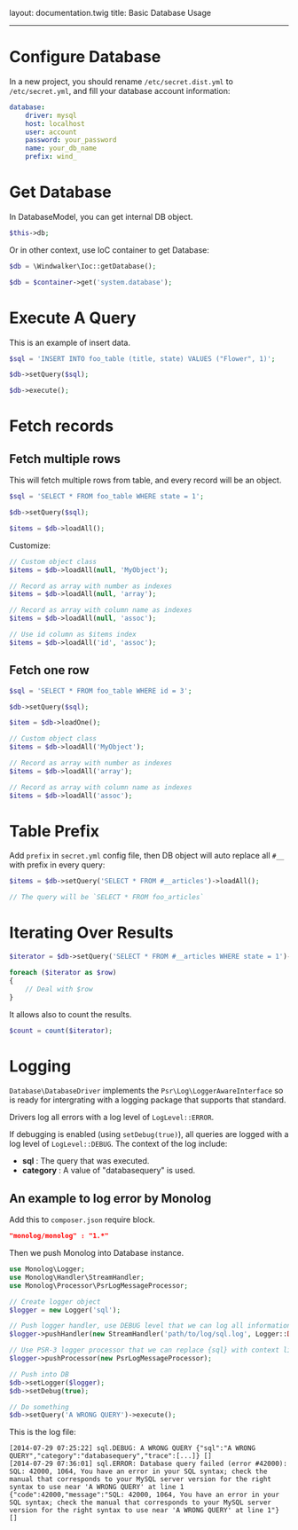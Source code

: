 layout: documentation.twig
title: Basic Database Usage

---

# Configure Database

In a new project, you should rename `/etc/secret.dist.yml` to `/etc/secret.yml`, and fill your database account information:

``` yaml
database:
    driver: mysql
    host: localhost
    user: account
    password: your_password
    name: your_db_name
    prefix: wind_
```

# Get Database

In DatabaseModel, you can get internal DB object.

``` php
$this->db;
```

Or in other context, use IoC container to get Database:

``` php
$db = \Windwalker\Ioc::getDatabase();

$db = $container->get('system.database');
```

# Execute A Query

This is an example of insert data.

``` php
$sql = 'INSERT INTO foo_table (title, state) VALUES ("Flower", 1)';

$db->setQuery($sql);

$db->execute();
```

# Fetch records

## Fetch multiple rows

This will fetch multiple rows from table, and every record will be an object.

``` php
$sql = 'SELECT * FROM foo_table WHERE state = 1';

$db->setQuery($sql);

$items = $db->loadAll();
```

Customize:

``` php
// Custom object class
$items = $db->loadAll(null, 'MyObject');

// Record as array with number as indexes
$items = $db->loadAll(null, 'array');

// Record as array with column name as indexes
$items = $db->loadAll(null, 'assoc');

// Use id column as $items index
$items = $db->loadAll('id', 'assoc');
```

## Fetch one row

``` php
$sql = 'SELECT * FROM foo_table WHERE id = 3';

$db->setQuery($sql);

$item = $db->loadOne();

// Custom object class
$items = $db->loadAll('MyObject');

// Record as array with number as indexes
$items = $db->loadAll('array');

// Record as array with column name as indexes
$items = $db->loadAll('assoc');
```

# Table Prefix

Add `prefix` in `secret.yml` config file, then DB object will auto replace all `#__` with prefix in every query:

``` php
$items = $db->setQuery('SELECT * FROM #__articles')->loadAll();

// The query will be `SELECT * FROM foo_articles`
```

# Iterating Over Results

``` php
$iterator = $db->setQuery('SELECT * FROM #__articles WHERE state = 1')->getIterator();

foreach ($iterator as $row)
{
    // Deal with $row
}
```

It allows also to count the results.

``` php
$count = count($iterator);
```

# Logging

`Database\DatabaseDriver` implements the `Psr\Log\LoggerAwareInterface` so is ready for intergrating with a logging package that supports that standard.

Drivers log all errors with a log level of `LogLevel::ERROR`.

If debugging is enabled (using `setDebug(true)`), all queries are logged with a log level of `LogLevel::DEBUG`. The context of the log include:

* **sql** : The query that was executed.
* **category** : A value of "databasequery" is used.

## An example to log error by Monolog

Add this to `composer.json` require block.

``` json
"monolog/monolog" : "1.*"
```

Then we push Monolog into Database instance.

``` php
use Monolog\Logger;
use Monolog\Handler\StreamHandler;
use Monolog\Processor\PsrLogMessageProcessor;

// Create logger object
$logger = new Logger('sql');

// Push logger handler, use DEBUG level that we can log all information
$logger->pushHandler(new StreamHandler('path/to/log/sql.log', Logger::DEBUG));

// Use PSR-3 logger processor that we can replace {sql} with context like array('sql' => 'XXX')
$logger->pushProcessor(new PsrLogMessageProcessor);

// Push into DB
$db->setLogger($logger);
$db->setDebug(true);

// Do something
$db->setQuery('A WRONG QUERY')->execute();
```

This is the log file:

```
[2014-07-29 07:25:22] sql.DEBUG: A WRONG QUERY {"sql":"A WRONG QUERY","category":"databasequery","trace":[...]} []
[2014-07-29 07:36:01] sql.ERROR: Database query failed (error #42000): SQL: 42000, 1064, You have an error in your SQL syntax; check the manual that corresponds to your MySQL server version for the right syntax to use near 'A WRONG QUERY' at line 1 {"code":42000,"message":"SQL: 42000, 1064, You have an error in your SQL syntax; check the manual that corresponds to your MySQL server version for the right syntax to use near 'A WRONG QUERY' at line 1"} []
```



